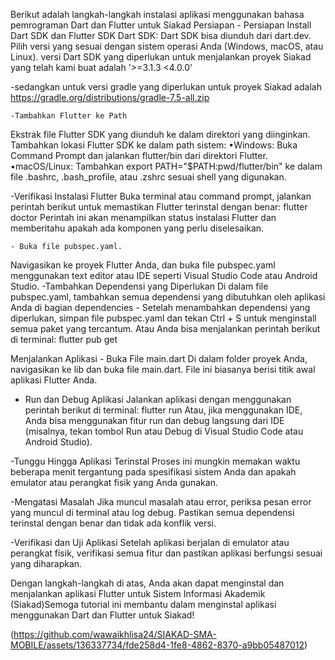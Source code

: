 Berikut adalah langkah-langkah instalasi aplikasi menggunakan bahasa pemrograman Dart dan Flutter untuk Siakad
Persiapan
    - Persiapan
Install Dart SDK dan Flutter SDK
Dart SDK: Dart SDK bisa diunduh dari dart.dev. Pilih versi yang sesuai dengan sistem operasi Anda (Windows, macOS, atau Linux).  versi Dart SDK yang diperlukan untuk menjalankan proyek Siakad yang telah kami buat  adalah  '>=3.1.3 <4.0.0'

-sedangkan untuk versi gradle   yang diperlukan untuk  proyek Siakad  adalah https://gradle.org/distributions/gradle-7.5-all.zip

    -Tambahkan Flutter ke Path
Ekstrak file Flutter SDK yang diunduh ke dalam direktori yang diinginkan.
Tambahkan lokasi Flutter SDK ke dalam path sistem:
 •Windows: Buka Command Prompt dan jalankan flutter/bin dari direktori Flutter.
 •macOS/Linux: Tambahkan export PATH="$PATH:pwd/flutter/bin" ke dalam file .bashrc, .bash_profile, atau .zshrc sesuai shell yang digunakan.

-Verifikasi Instalasi Flutter
Buka terminal atau command prompt, jalankan perintah berikut untuk memastikan Flutter terinstal dengan benar: flutter doctor Perintah ini akan menampilkan status instalasi Flutter dan memberitahu apakah ada komponen yang perlu diselesaikan.

    - Buka file pubspec.yaml.
 Navigasikan ke proyek Flutter Anda, dan buka file pubspec.yaml menggunakan text editor atau IDE seperti Visual Studio Code atau Android Studio.
-Tambahkan Dependensi yang Diperlukan
Di dalam file pubspec.yaml, tambahkan semua dependensi yang dibutuhkan oleh aplikasi Anda di bagian dependencies
    - Setelah menambahkan dependensi yang diperlukan, simpan file pubspec.yaml dan tekan Ctrl + S untuk menginstall semua paket yang tercantum. Atau Anda bisa menjalankan perintah berikut di terminal: flutter pub get
    
Menjalankan Aplikasi 
    - Buka File main.dart
Di dalam folder proyek Anda, navigasikan ke lib dan buka file main.dart. File ini biasanya berisi titik awal aplikasi Flutter Anda.
- Run dan Debug Aplikasi
Jalankan aplikasi dengan menggunakan perintah berikut di terminal: flutter run
Atau, jika menggunakan IDE, Anda bisa menggunakan fitur run dan debug langsung dari IDE (misalnya, tekan tombol Run atau Debug di Visual Studio Code atau Android Studio).

-Tunggu Hingga Aplikasi Terinstal
Proses ini mungkin memakan waktu beberapa menit tergantung pada spesifikasi sistem Anda dan apakah emulator atau perangkat fisik yang Anda gunakan.

-Mengatasi Masalah
Jika muncul masalah atau error, periksa pesan error yang muncul di terminal atau log debug. Pastikan semua dependensi terinstal dengan benar dan tidak ada konflik versi.

-Verifikasi dan Uji Aplikasi
Setelah aplikasi berjalan di emulator atau perangkat fisik, verifikasi semua fitur dan pastikan aplikasi berfungsi sesuai yang diharapkan.

Dengan langkah-langkah di atas, Anda akan dapat menginstal dan menjalankan aplikasi Flutter untuk Sistem Informasi Akademik (Siakad)Semoga  tutorial ini membantu dalam menginstal aplikasi menggunakan Dart dan Flutter untuk Siakad! 


(https://github.com/wawaikhlisa24/SIAKAD-SMA-MOBILE/assets/136337734/fde258d4-1fe8-4862-8370-a9bb05487012)
